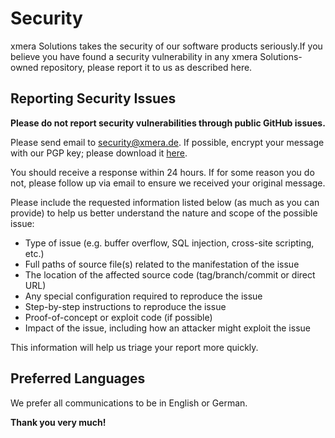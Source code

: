 # Security

xmera Solutions takes the security of our software products seriously.If you believe you have found a security vulnerability in any xmera Solutions-owned repository, please report it to us as described here.

## Reporting Security Issues

**Please do not report security vulnerabilities through public GitHub issues.**

Please send email to [security@xmera.de](mailto:security@xmera.de). If possible, encrypt your message with our PGP key; please download it [here](https://xmera.de/reporting-security-issues/).

You should receive a response within 24 hours. If for some reason you do not, please follow up via email to ensure we received your original message.

Please include the requested information listed below (as much as you can provide) to help us better understand the nature and scope of the possible issue:

* Type of issue (e.g. buffer overflow, SQL injection, cross-site scripting, etc.)
* Full paths of source file(s) related to the manifestation of the issue
* The location of the affected source code (tag/branch/commit or direct URL)
* Any special configuration required to reproduce the issue
* Step-by-step instructions to reproduce the issue
* Proof-of-concept or exploit code (if possible)
* Impact of the issue, including how an attacker might exploit the issue

This information will help us triage your report more quickly.

## Preferred Languages

We prefer all communications to be in English or German.

**Thank you very much!**
